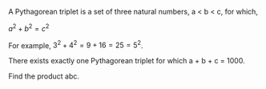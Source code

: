 A Pythagorean triplet is a set of three natural numbers, a < b < c, for which,

$a^2 + b^2 = c^2$

For example, $3^2 + 4^2 = 9 + 16 = 25 = 5^2$.

There exists exactly one Pythagorean triplet for which a + b + c = 1000.

Find the product abc.
